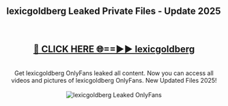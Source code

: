 <h2>lexicgoldberg Leaked Private Files - Update 2025</h2>
<br>
<div align="center">
<h2><a href="https://cliphot.my.id/lexicgoldberg" rel="nofollow">🔴 CLICK HERE 🌐==►► lexicgoldberg</a></h2>
<br>
Get lexicgoldberg OnlyFans leaked all content. Now you can access all videos and pictures of lexicgoldberg OnlyFans. New Updated Files 2025!
<br>
<br>
<a href="https://cliphot.my.id/lexicgoldberg" rel="nofollow" data-target="animated-image.originalLink"><img src="https://i.ibb.co.com/WyWwxjT/player-gif2.gif" alt="lexicgoldberg Leaked OnlyFans" style="max-width: 100%; display: inline-block;" data-target="animated-image.originalImage"></a>
</div>
<br>
